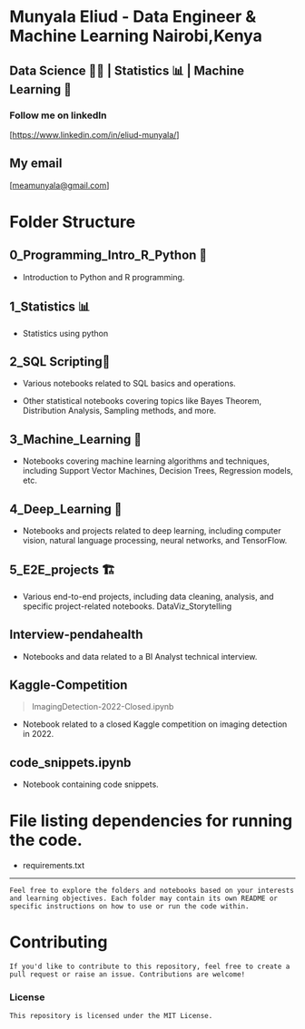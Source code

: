 # Munyala Eliud - Data Engineer & Machine Learning Nairobi,Kenya

## Data Science 👨‍🔬 | Statistics 📊 | Machine Learning 🤖


### Follow me on linkedIn

[https://www.linkedin.com/in/eliud-munyala/]

## My email

[meamunyala@gmail.com]



# Folder Structure

## 0_Programming_Intro_R_Python 🐍

* Introduction to Python and R programming.

## 1_Statistics 📊

* Statistics using python

## 2_SQL Scripting🧾

* Various notebooks related to SQL basics and operations.

* Other statistical notebooks covering topics like Bayes Theorem, Distribution Analysis, Sampling methods, and more.

## 3_Machine_Learning 🤖

* Notebooks covering machine learning algorithms and techniques, including Support Vector Machines, Decision Trees, Regression models, etc.

## 4_Deep_Learning 🤖

* Notebooks and projects related to deep learning, including computer vision, natural language processing, neural networks, and TensorFlow.

## 5_E2E_projects 🏗️

* Various end-to-end projects, including data cleaning, analysis, and specific project-related notebooks.
DataViz_Storytelling

## Interview-pendahealth

* Notebooks and data related to a BI Analyst technical interview.

## Kaggle-Competition

> ImagingDetection-2022-Closed.ipynb

* Notebook related to a closed Kaggle competition on imaging detection in 2022.

## code_snippets.ipynb

* Notebook containing code snippets.

# File listing dependencies for running the code.

* requirements.txt

---

`Feel free to explore the folders and notebooks based on your interests and learning objectives. Each folder may contain its own README or specific instructions on how to use or run the code within.`

# Contributing

`If you'd like to contribute to this repository, feel free to create a pull request or raise an issue. Contributions are welcome!`


### License

`This repository is licensed under the MIT License.`